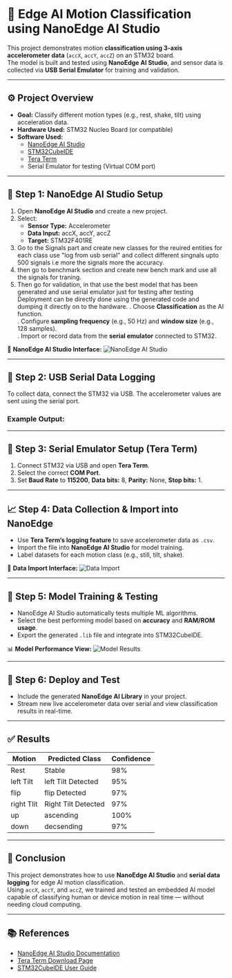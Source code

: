 # 🧠 Edge AI Motion Classification using NanoEdge AI Studio

This project demonstrates motion **classification using 3-axis accelerometer data** (`accX`, `accY`, `accZ`) on an STM32 board.  
The model is built and tested using **NanoEdge AI Studio**, and sensor data is collected via **USB Serial Emulator** for training and validation.

---

## ⚙️ Project Overview

- **Goal:** Classify different motion types (e.g., rest, shake, tilt) using acceleration data.  
- **Hardware Used:** STM32 Nucleo Board (or compatible)  
- **Software Used:**
  - [NanoEdge AI Studio](https://nanoedgeaistudio.st.com/)
  - [STM32CubeIDE](https://www.st.com/en/development-tools/stm32cubeide.html)
  - [Tera Term](https://ttssh2.osdn.jp/)
  - Serial Emulator for testing (Virtual COM port)

---

## 🧩 Step 1: NanoEdge AI Studio Setup

1. Open **NanoEdge AI Studio** and create a new project.  
2. Select:
   - **Sensor Type:** Accelerometer  
   - **Data Input:** accX, accY, accZ
   - **Target:** STM32F401RE
3. Go to the Signals part and create new classes for the reuired entities for each class use "log from usb serial" and collect different singnals upto 500 signals i.e more the signals more the accuracy.
4.  then go to benchmark section and create new bench mark and use all the signals for traning.
5.  Then go for validation, in that use the best model that has been generated and use serial emulator just for testing after testing Deployment can be directly done using the generated code and dumping it directly on to the hardware.
 . Choose **Classification** as the AI function.  
. Configure **sampling frequency** (e.g., 50 Hz) and **window size** (e.g., 128 samples).  
. Import or record data from the **serial emulator** connected to STM32.

📘 **NanoEdge AI Studio Interface:**
![NanoEdge AI Studio](https://community.st.com/html/assets/legacy-nanoedge-ai-studio-1-4/Model_creation.jpg)

---

## 🧮 Step 2: USB Serial Data Logging

To collect data, connect the STM32 via USB. The accelerometer values are sent using the serial port.

### Example Output:

---

## 🧰 Step 3: Serial Emulator Setup (Tera Term)

1. Connect STM32 via USB and open **Tera Term**.  
2. Select the correct **COM Port**.  
3. Set **Baud Rate** to **115200**, **Data bits:** 8, **Parity:** None, **Stop bits:** 1.  

---

## 📈 Step 4: Data Collection & Import into NanoEdge

- Use **Tera Term’s logging feature** to save accelerometer data as `.csv`.  
- Import the file into **NanoEdge AI Studio** for model training.  
- Label datasets for each motion class (e.g., still, tilt, shake).

📘 **Data Import Interface:**
![Data Import](https://community.st.com/html/assets/legacy-nanoedge-ai-studio-1-4/Import_data.jpg)

---

## 🧠 Step 5: Model Training & Testing

- NanoEdge AI Studio automatically tests multiple ML algorithms.
- Select the best performing model based on **accuracy** and **RAM/ROM usage**.
- Export the generated `.lib` file and integrate into STM32CubeIDE.

📊 **Model Performance View:**
![Model Results](https://community.st.com/html/assets/legacy-nanoedge-ai-studio-1-4/Model_results.jpg)

---

## 🧾 Step 6: Deploy and Test

- Include the generated **NanoEdge AI Library** in your project.  
- Stream new live accelerometer data over serial and view classification results in real-time.

---

## ✅ Results

| Motion | Predicted Class | Confidence |
|---------|----------------|-------------|
| Rest    | Stable          | 98% |
| left Tilt    |  left Tilt Detected  | 95% |
| flip   | flip Detected | 97% |
| right Tlit   |  Right Tilt Detected | 97% |
| up  | ascending | 100% |
| down   | decsending | 97% |

---

## 🧩 Conclusion

This project demonstrates how to use **NanoEdge AI Studio** and **serial data logging** for edge AI motion classification.  
Using `accX`, `accY`, and `accZ`, we trained and tested an embedded AI model capable of classifying human or device motion in real time — without needing cloud computing.

---

## 📚 References

- [NanoEdge AI Studio Documentation](https://wiki.st.com/stm32mcu/wiki/AI:NanoEdge_AI_Studio)
- [Tera Term Download Page](https://ttssh2.osdn.jp/)
- [STM32CubeIDE User Guide](https://www.st.com/en/development-tools/stm32cubeide.html)
